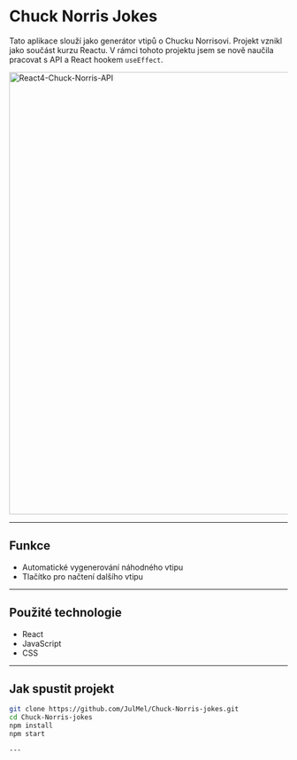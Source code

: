 # Chuck Norris Jokes

Tato aplikace slouží jako generátor vtipů o Chucku Norrisovi. Projekt vznikl jako součást kurzu Reactu.
V rámci tohoto projektu jsem se nově naučila pracovat s API a React hookem `useEffect`.

<img width="800" alt="React4-Chuck-Norris-API" src="https://github.com/user-attachments/assets/f04a9820-4f84-418d-96cc-b72dc21c24d2" />

---

## Funkce
- Automatické vygenerování náhodného vtipu
- Tlačítko pro načtení dalšího vtipu

---

## Použité technologie
- React
- JavaScript
- CSS

---

## Jak spustit projekt

```bash
git clone https://github.com/JulMel/Chuck-Norris-jokes.git
cd Chuck-Norris-jokes
npm install
npm start

---
